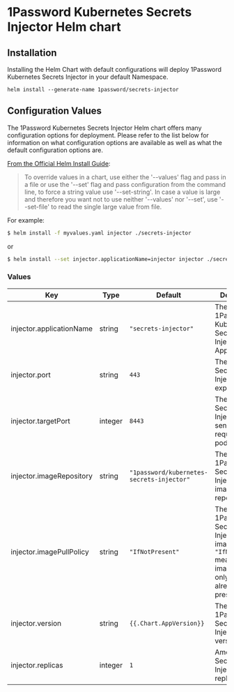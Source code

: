 # 1Password Kubernetes Secrets Injector Helm chart

## Installation
Installing the Helm Chart with default configurations will deploy 1Password Kubernetes Secrets Injector in your default Namespace.
```
helm install --generate-name 1password/secrets-injector
```

## Configuration Values
The 1Password Kubernetes Secrets Injector Helm chart offers many configuration options for deployment. Please refer to the list below for information on what configuration options are available as well as what the default configuration options are.

[From the Official Helm Install Guide](https://helm.sh/docs/helm/helm_install/#helm-install):

>To override values in a chart, use either the '--values' flag and pass in a file or use the '--set' flag and pass configuration from the command line, to force a string value use '--set-string'. In case a value is large and therefore you want not to use neither '--values' nor '--set', use '--set-file' to read the single large value from file.

For example: 
```bash
$ helm install -f myvalues.yaml injector ./secrets-injector
```

or 

```bash
$ helm install --set injector.applicationName=injector injector ./secrets-injector
```

### Values
| Key | Type | Default | Description |
|-----|------|---------|-------------|
| injector.applicationName | string | `"secrets-injector"` | The name of 1Password Kubernetes Secrets Injector Application |
| injector.port | string | `443` | The port the Secrets Injector exposes |
| injector.targetPort | integer | `8443` | The port the Secrets Injector API sends requests to the pod |
| injector.imageRepository | string | `"1password/kubernetes-secrets-injector"` | The 1Password Secrets Injector docker image repository |
| injector.imagePullPolicy | string | `"IfNotPresent"` | The 1Password Secrets Injector docker image policy. `"IfNotPresent"` means the image is pulled only if it is not already present locally. |
| injector.version         | string | `{{.Chart.AppVersion}}` | The 1Password Secrets Injector version to pull. |
| injector.replicas        | integer | `1` | Amount of the Secrets Injector replicas. |
